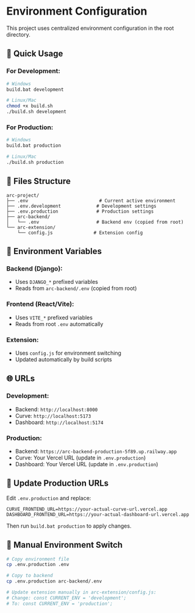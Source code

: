 # Environment Configuration

This project uses centralized environment configuration in the root directory.

## 🚀 Quick Usage

### For Development:
```bash
# Windows
build.bat development

# Linux/Mac
chmod +x build.sh
./build.sh development
```

### For Production:
```bash
# Windows  
build.bat production

# Linux/Mac
./build.sh production
```

## 📁 Files Structure

```
arc-project/
├── .env                          # Current active environment
├── .env.development             # Development settings  
├── .env.production              # Production settings
├── arc-backend/
│   └── .env                     # Backend env (copied from root)
└── arc-extension/
    └── config.js               # Extension config
```

## 🔧 Environment Variables

### Backend (Django):
- Uses `DJANGO_*` prefixed variables
- Reads from `arc-backend/.env` (copied from root)

### Frontend (React/Vite):
- Uses `VITE_*` prefixed variables  
- Reads from root `.env` automatically

### Extension:
- Uses `config.js` for environment switching
- Updated automatically by build scripts

## 🌐 URLs

### Development:
- Backend: `http://localhost:8000`
- Curve: `http://localhost:5173`
- Dashboard: `http://localhost:5174`

### Production:
- Backend: `https://arc-backend-production-5f89.up.railway.app`
- Curve: Your Vercel URL (update in `.env.production`)
- Dashboard: Your Vercel URL (update in `.env.production`)

## 📝 Update Production URLs

Edit `.env.production` and replace:
```
CURVE_FRONTEND_URL=https://your-actual-curve-url.vercel.app
DASHBOARD_FRONTEND_URL=https://your-actual-dashboard-url.vercel.app
```

Then run `build.bat production` to apply changes.

## 🔄 Manual Environment Switch

```bash
# Copy environment file
cp .env.production .env

# Copy to backend
cp .env.production arc-backend/.env

# Update extension manually in arc-extension/config.js:
# Change: const CURRENT_ENV = 'development';
# To: const CURRENT_ENV = 'production';
```
